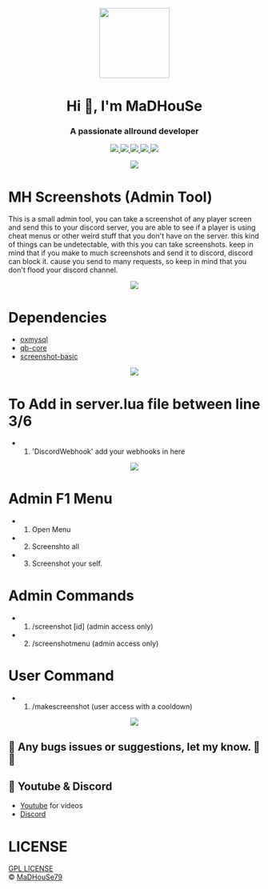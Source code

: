 <p align="center">
    <img width="140" src="https://icons.iconarchive.com/icons/iconarchive/red-orb-alphabet/128/Letter-M-icon.png" />  
    <h1 align="center">Hi 👋, I'm MaDHouSe</h1>
    <h3 align="center">A passionate allround developer </h3>    
</p>

<p align="center">
  <a href="https://github.com/MaDHouSe79/mh-screenshots/issues">
    <img src="https://img.shields.io/github/issues/MaDHouSe79/mh-screenshots"/> 
  </a>
  <a href="https://github.com/MaDHouSe79/mh-screenshots/watchers">
    <img src="https://img.shields.io/github/watchers/MaDHouSe79/mh-screenshots"/> 
  </a> 
  <a href="https://github.com/MaDHouSe79/mh-screenshots/network/members">
    <img src="https://img.shields.io/github/forks/MaDHouSe79/mh-screenshots"/> 
  </a>  
  <a href="https://github.com/MaDHouSe79/mh-screenshots/stargazers">
    <img src="https://img.shields.io/github/stars/MaDHouSe79/mh-screenshots?color=white"/> 
  </a>
  <a href="https://github.com/MaDHouSe79/mh-screenshots/blob/main/LICENSE">
    <img src="https://img.shields.io/github/license/MaDHouSe79/mh-screenshots?color=black"/> 
  </a>      
</p>

<p align="center">
  <img alig src="https://github-profile-trophy.vercel.app/?username=MaDHouSe79&margin-w=15&column=6" />
</p>

# MH Screenshots (Admin Tool)
This is a small admin tool, you can take a screenshot of any player screen and send this to your discord server,
you are able to see if a player is using cheat menus or other weird stuff that you don't have on the server.
this kind of things can be undetectable, with this you can take screenshots.
keep in mind that if you make to much screenshots and send it to discord, discord can block it.
cause you send to many requests, so keep in mind that you don't flood your discord channel.

<p align="center">
  <img alig src="https://raw.githubusercontent.com/kamranahmedse/driver.js/master/demo/images/split.png" />
</p>

# Dependencies
- [oxmysql](https://github.com/overextended/oxmysql)
- [qb-core](https://github.com/qbcore-framework/qb-core)
- [screenshot-basic](https://github.com/citizenfx/screenshot-basic)

<p align="center">
  <img alig src="https://raw.githubusercontent.com/kamranahmedse/driver.js/master/demo/images/split.png" />
</p>

# To Add in **server.lua** file between line **3/6**
- 1. 'DiscordWebhook' add your webhooks in here

<p align="center">
  <img alig src="https://raw.githubusercontent.com/kamranahmedse/driver.js/master/demo/images/split.png" />
</p>

# Admin F1 Menu
- 1. Open Menu
- 2. Screenshto all
- 3. Screenshot your self.

# Admin Commands
- 1. /screenshot [id] (admin access only)
- 2. /screenshotmenu (admin access only)

# User Command
- 1. /makescreenshot (user access with a cooldown)

<p align="center">
  <img alig src="https://raw.githubusercontent.com/kamranahmedse/driver.js/master/demo/images/split.png" />
</p>

## 🐞 Any bugs issues or suggestions, let my know. 👊😎

## 🙈 Youtube & Discord
- [Youtube](https://www.youtube.com/@MaDHouSe79) for videos
- [Discord](https://discord.gg/cEMSeE9dgS)

# LICENSE
[GPL LICENSE](./LICENSE)<br />
&copy; [MaDHouSe79](https://www.youtube.com/@MaDHouSe79)
